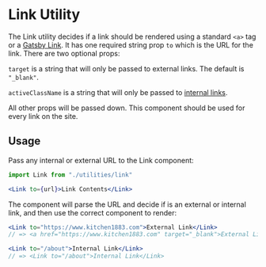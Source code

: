 # Link Utility

The Link utility decides if a link should be rendered using a standard `<a>` tag or a [Gatsby Link](https://www.gatsbyjs.org/docs/gatsby-link/). It has one required string prop `to` which is the URL for the link. There are two optional props:

`target` is a string that will only be passed to external links. The default is `"_blank"`.

`activeClassName` is a string that will only be passed to [internal links](https://www.gatsbyjs.org/docs/gatsby-link/#add-custom-styles-for-the-currently-active-link).

All other props will be passed down. This component should be used for every link on the site.

## Usage

Pass any internal or external URL to the Link component:

```jsx
import Link from "./utilities/link"

<Link to={url}>Link Contents</Link>
```

The component will parse the URL and decide if is an external or internal link, and then use the correct component to render:

```jsx
<Link to="https://www.kitchen1883.com">External Link</Link>
// => <a href="https://www.kitchen1883.com" target="_blank">External Link</a>

<Link to="/about">Internal Link</Link>
// => <Link to="/about">Internal Link</Link>
```
